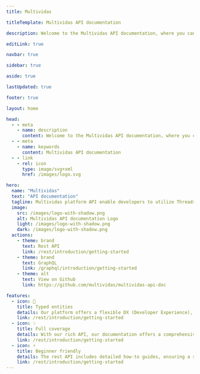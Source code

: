 ```yaml
---
title: Multividas

titleTemplate: Multividas API documentation

description: Welcome to the Multividas API documentation, where you can explore the various features and functionalities provided by our powerful API. Whether you're a developer or an enthusiast, our API offers seamless integration and access to a range of functionalities.

editLink: true

navbar: true

sidebar: true

aside: true

lastUpdated: true

footer: true

layout: home

head:
  - - meta
    - name: description
      content: Welcome to the Multividas API documentation, where you can explore the various features and functionalities provided by our powerful API. Whether you're a developer or an enthusiast, our API offers seamless integration and access to a range of functionalities.
  - - meta
    - name: keywords
      content: Multividas API documentation
  - - link
    - rel: icon
      type: image/svg+xml
      href: /images/logo.svg

hero:
  name: "Multividas"
  text: "API documentation"
  tagline: Multividas platform API enable developers to utilize Threads APIs
  image:
    src: /images/logo-with-shadow.png
    alt: Multividas API documentation Logo
    light: /images/logo-with-shadow.png
    dark: /images/logo-with-shadow.png
  actions:
    - theme: brand
      text: Rest API
      link: /rest/introduction/getting-started
    - theme: brand
      text: GraphQL
      link: /graphql/introduction/getting-started
    - theme: alt
      text: View on Github
      link: https://github.com/multividas/multividas-api-doc

features:
  - icon: 🔑
    title: Typed entities
    details: Our platform offers a flexible DX (Developer Experience), made possible by providing references for the returned entities.
    link: /rest/introduction/getting-started
  - icon: 💡
    title: Full coverage
    details: With our rich API, our documentation offers a comprehensive overview of all the possibilities our platform has to offer.
    link: /rest/introduction/getting-started
  - icon: ⚡️
    title: Beginner friendly
    details: The rest API includes detailed how-to guides, ensuring a seamless experience for everyone.
    link: /rest/introduction/getting-started
---
```


